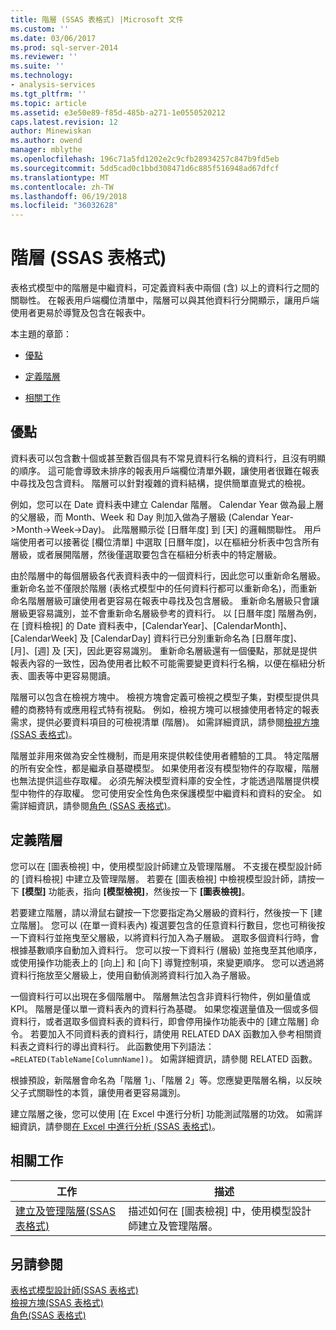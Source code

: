 ```yaml
---
title: 階層 (SSAS 表格式) |Microsoft 文件
ms.custom: ''
ms.date: 03/06/2017
ms.prod: sql-server-2014
ms.reviewer: ''
ms.suite: ''
ms.technology:
- analysis-services
ms.tgt_pltfrm: ''
ms.topic: article
ms.assetid: e3e50e89-f85d-485b-a271-1e0550520212
caps.latest.revision: 12
author: Minewiskan
ms.author: owend
manager: mblythe
ms.openlocfilehash: 196c71a5fd1202e2c9cfb28934257c847b9fd5eb
ms.sourcegitcommit: 5dd5cad0c1bbd308471d6c885f516948ad67dfcf
ms.translationtype: MT
ms.contentlocale: zh-TW
ms.lasthandoff: 06/19/2018
ms.locfileid: "36032628"
---
```

# <a name="hierarchies-ssas-tabular"></a>階層 (SSAS 表格式)
  表格式模型中的階層是中繼資料，可定義資料表中兩個 (含) 以上的資料行之間的關聯性。 在報表用戶端欄位清單中，階層可以與其他資料行分開顯示，讓用戶端使用者更易於導覽及包含在報表中。  
  
 本主題的章節：  
  
-   [優點](#bkmk_benefits)  
  
-   [定義階層](#bkmk_define)  
  
-   [相關工作](#bkmk_related_tasks)  
  
##  <a name="bkmk_benefits"></a> 優點  
 資料表可以包含數十個或甚至數百個具有不常見資料行名稱的資料行，且沒有明顯的順序。 這可能會導致未排序的報表用戶端欄位清單外觀，讓使用者很難在報表中尋找及包含資料。 階層可以針對複雜的資料結構，提供簡單直覺式的檢視。  
  
 例如，您可以在 Date 資料表中建立 Calendar 階層。 Calendar Year 做為最上層的父層級，而 Month、Week 和 Day 則加入做為子層級 (Calendar Year->Month->Week->Day)。 此階層顯示從 [日曆年度] 到 [天] 的邏輯關聯性。 用戶端使用者可以接著從 [欄位清單] 中選取 [日曆年度]，以在樞紐分析表中包含所有層級，或者展開階層，然後僅選取要包含在樞紐分析表中的特定層級。  
  
 由於階層中的每個層級各代表資料表中的一個資料行，因此您可以重新命名層級。 重新命名並不僅限於階層 (表格式模型中的任何資料行都可以重新命名)，而重新命名階層層級可讓使用者更容易在報表中尋找及包含層級。 重新命名層級只會讓層級更容易識別，並不會重新命名層級參考的資料行。 以 [日曆年度] 階層為例，在 [資料檢視] 的 Date 資料表中，[CalendarYear]、[CalendarMonth]、[CalendarWeek] 及 [CalendarDay] 資料行已分別重新命名為 [日曆年度]、[月]、[週] 及 [天]，因此更容易識別。 重新命名層級還有一個優點，那就是提供報表內容的一致性，因為使用者比較不可能需要變更資料行名稱，以便在樞紐分析表、圖表等中更容易閱讀。  
  
 階層可以包含在檢視方塊中。 檢視方塊會定義可檢視之模型子集，對模型提供具體的商務特有或應用程式特有視點。 例如，檢視方塊可以根據使用者特定的報表需求，提供必要資料項目的可檢視清單 (階層)。 如需詳細資訊，請參閱[檢視方塊 &#40;SSAS 表格式&#41;](perspectives-ssas-tabular.md)。  
  
 階層並非用來做為安全性機制，而是用來提供較佳使用者體驗的工具。 特定階層的所有安全性，都是繼承自基礎模型。 如果使用者沒有模型物件的存取權，階層也無法提供這些存取權。 必須先解決模型資料庫的安全性，才能透過階層提供模型中物件的存取權。 您可使用安全性角色來保護模型中繼資料和資料的安全。 如需詳細資訊，請參閱[角色 &#40;SSAS 表格式&#41;](roles-ssas-tabular.md)。  
  
##  <a name="bkmk_define"></a> 定義階層  
 您可以在 [圖表檢視] 中，使用模型設計師建立及管理階層。 不支援在模型設計師的 [資料檢視] 中建立及管理階層。 若要在 [圖表檢視] 中檢視模型設計師，請按一下 **[模型]** 功能表，指向 **[模型檢視]**，然後按一下 **[圖表檢視]**。  
  
 若要建立階層，請以滑鼠右鍵按一下您要指定為父層級的資料行，然後按一下 [建立階層]。 您可以 (在單一資料表內) 複選要包含的任意資料行數目，您也可稍後按一下資料行並拖曳至父層級，以將資料行加入為子層級。 選取多個資料行時，會根據基數順序自動加入資料行。 您可以按一下資料行 (層級) 並拖曳至其他順序，或使用操作功能表上的 [向上] 和 [向下] 導覽控制項，來變更順序。 您可以透過將資料行拖放至父層級上，使用自動偵測將資料行加入為子層級。  
  
 一個資料行可以出現在多個階層中。 階層無法包含非資料行物件，例如量值或 KPI。 階層是僅以單一資料表內的資料行為基礎。 如果您複選量值及一個或多個資料行，或者選取多個資料表的資料行，即會停用操作功能表中的 [建立階層] 命令。 若要加入不同資料表的資料行，請使用 RELATED DAX 函數加入參考相關資料表之資料行的導出資料行。 此函數使用下列語法： `=RELATED(TableName[ColumnName])`。 如需詳細資訊，請參閱 RELATED 函數。  
  
 根據預設，新階層會命名為「階層 1」、「階層 2」等。您應變更階層名稱，以反映父子式關聯性的本質，讓使用者更容易識別。  
  
 建立階層之後，您可以使用 [在 Excel 中進行分析] 功能測試階層的功效。 如需詳細資訊，請參閱[在 Excel 中進行分析 &#40;SSAS 表格式&#41;](analyze-in-excel-ssas-tabular.md)。  
  
##  <a name="bkmk_related_tasks"></a> 相關工作  
  
|工作|描述|  
|----------|-----------------|  
|[建立及管理階層&#40;SSAS 表格式&#41;](hierarchies-ssas-tabular.md)|描述如何在 [圖表檢視] 中，使用模型設計師建立及管理階層。|  
  
## <a name="see-also"></a>另請參閱  
 [表格式模型設計師&#40;SSAS 表格式&#41;](../tabular-model-designer-ssas-tabular.md)   
 [檢視方塊&#40;SSAS 表格式&#41;](perspectives-ssas-tabular.md)   
 [角色&#40;SSAS 表格式&#41;](roles-ssas-tabular.md)  
  
  